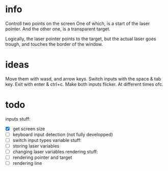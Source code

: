 # info
Controll two points on the screen
One of which, is a start of the laser pointer.
And the other one, is a transparent target.

Logically, the laser pointer points to the target, but the actual laser goes trough, and touches the border of the window.

# ideas
Move them with wasd, and arrow keys. Switch inputs with the space & tab key. Exit with enter & ctrl+c.
Make both inputs flicker. At different times ofc.

# todo
inputs stuff:
 - [x] get screen size
 - [ ] keyboard input detection (not fully developped)
 - [ ] switch input types
variable stuff:
 - [ ] storing laser variables
 - [ ] changing laser variables
rendering stuff:
 - [ ] rendering pointer and target
 - [ ] rendering line